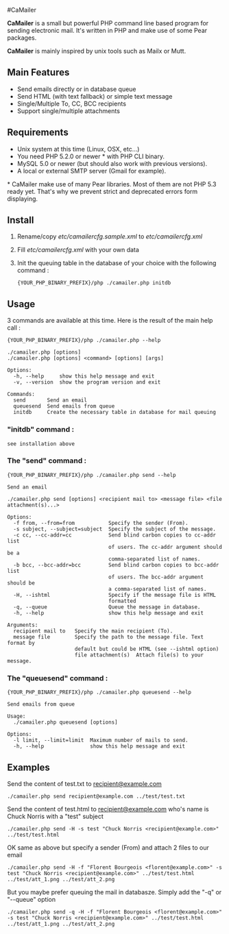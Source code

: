 #CaMailer

__CaMailer__ is a small but powerful PHP command line based program for sending electronic mail. It's written in PHP and make use of some Pear packages. 

__CaMailer__ is mainly inspired by unix tools such as Mailx or Mutt.


## Main Features

-	Send emails directly or in database queue
-	Send HTML (with text fallback) or simple text message
-	Single/Multiple To, CC, BCC recipients
-	Support single/multiple attachments


## Requirements

-	Unix system at this time (Linux, OSX, etc...)
-	You need PHP 5.2.0 or newer \* with PHP CLI binary. 
-	MySQL 5.0 or newer (but should also work with previous versions).
-	A local or external SMTP server (Gmail for example).

\* CaMailer make use of many Pear libraries. Most of them are not PHP 5.3 ready yet. That's why we prevent strict and deprecated errors form displaying.


## Install

1.	Rename/copy _etc/camailercfg.sample.xml_ to _etc/camailercfg.xml_
2.	Fill _etc/camailercfg.xml_ with your own data		
3.	Init the queuing table in the database of your choice with the following command :
		
		{YOUR_PHP_BINARY_PREFIX}/php ./camailer.php initdb

	
## Usage

3 commands are available at this time. Here is the result of the main help call :

	{YOUR_PHP_BINARY_PREFIX}/php ./camailer.php --help
	
	./camailer.php [options]
	./camailer.php [options] <command> [options] [args]
	
	Options:
	  -h, --help     show this help message and exit
	  -v, --version  show the program version and exit
	
	Commands:
	  send       Send an email
	  queuesend  Send emails from queue
	  initdb     Create the necessary table in database for mail queuing
	  
	  
### "initdb" command :

	see installation above
	  

### The "send" command :

	{YOUR_PHP_BINARY_PREFIX}/php ./camailer.php send --help

	Send an email

	./camailer.php send [options] <recipient mail to> <message file> <file attachment(s)...>

	Options:
	  -f from, --from=from           Specify the sender (From).
	  -s subject, --subject=subject  Specify the subject of the message.
	  -c cc, --cc-addr=cc            Send blind carbon copies to cc-addr list
	                                 of users. The cc-addr argument should be a
	                                 comma-separated list of names.
	  -b bcc, --bcc-addr=bcc         Send blind carbon copies to bcc-addr list
	                                 of users. The bcc-addr argument should be
	                                 a comma-separated list of names.
	  -H, --ishtml                   Specify if the message file is HTML
	                                 formatted
	  -q, --queue                    Queue the message in database.
	  -h, --help                     show this help message and exit
	
	Arguments:
	  recipient mail to   Specify the main recipient (To).
	  message file        Specify the path to the message file. Text format by
	                      default but could be HTML (see --ishtml option) 
	                      file attachment(s)  Attach file(s) to your message.


### The "queuesend" command :

	{YOUR_PHP_BINARY_PREFIX}/php ./camailer.php queuesend --help

	Send emails from queue
	
	Usage:
	  ./camailer.php queuesend [options]
	
	Options:
	  -l limit, --limit=limit  Maximum number of mails to send.
	  -h, --help               show this help message and exit


## Examples

Send the content of test.txt to recipient@example.com

	./camailer.php send recipient@example.com ../test/test.txt
	
Send the content of test.html to recipient@example.com who's name is Chuck Norris with a "test" subject

	./camailer.php send -H -s test "Chuck Norris <recipient@example.com>" ../test/test.html

OK same as above but specify a sender (From) and attach 2 files to our email

	./camailer.php send -H -f "Florent Bourgeois <florent@example.com>" -s test "Chuck Norris <recipient@example.com>" ../test/test.html ../test/att_1.png ../test/att_2.png
	
But you maybe prefer queuing the mail in databasze. Simply add the "-q" or "--queue" option

	./camailer.php send -q -H -f "Florent Bourgeois <florent@example.com>" -s test "Chuck Norris <recipient@example.com>" ../test/test.html ../test/att_1.png ../test/att_2.png